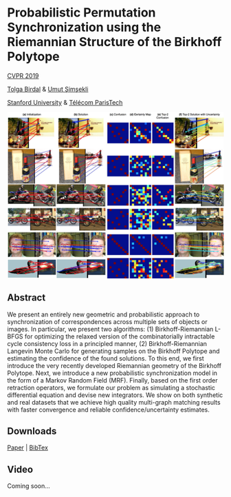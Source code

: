 
# Probabilistic Permutation Synchronization using the Riemannian Structure of the Birkhoff Polytope

[CVPR 2019](http://cvpr2019.thecvf.com/)

[Tolga Birdal](http://tbirdal.me/) & [Umut Şimşekli](https://perso.telecom-paristech.fr/simsekli/)

[Stanford University](http://www.stanford.edu) & [Télécom ParisTech](http://www.telecom-paristech.fr/)

![BirkhoffRLMC](doc/BirkhoffRLMC.jpg) 

## Abstract
We present an entirely new geometric and probabilistic approach to synchronization of correspondences across multiple sets of objects or images. In particular, we present two algorithms: (1) Birkhoff-Riemannian L-BFGS for optimizing the relaxed version of the combinatorially intractable cycle consistency loss in a principled manner, (2) Birkhoff-Riemannian Langevin Monte Carlo for generating samples on the Birkhoff Polytope and estimating the confidence of the found solutions. To this end, we first introduce the very recently developed Riemannian geometry of the Birkhoff Polytope. Next, we introduce a new probabilistic synchronization model in the form of a Markov Random Field (MRF). Finally, based on the first order retraction operators, we formulate our problem as simulating a stochastic differential equation and devise new integrators. We show on both synthetic and real datasets that we achieve high quality multi-graph matching results with faster convergence and reliable confidence/uncertainty estimates.

## Downloads
[Paper](https://arxiv.org/abs/1904.05814) | [BibTex](doc/BirdalSimsekli2019.bib)


## Video
Coming soon...
